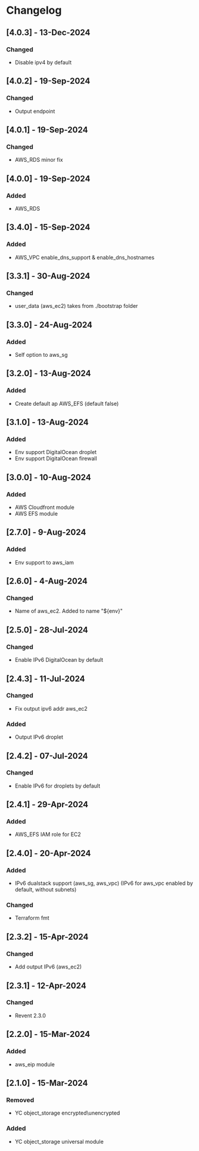 # Changelog

## [4.0.3] - 13-Dec-2024
### Changed
- Disable ipv4 by default

## [4.0.2] - 19-Sep-2024
### Changed
- Output endpoint

## [4.0.1] - 19-Sep-2024
### Changed
- AWS_RDS minor fix

## [4.0.0] - 19-Sep-2024
### Added
- AWS_RDS

## [3.4.0] - 15-Sep-2024
### Added
- AWS_VPC enable_dns_support & enable_dns_hostnames

## [3.3.1] - 30-Aug-2024
### Changed
- user_data (aws_ec2) takes from ./bootstrap folder

## [3.3.0] - 24-Aug-2024
### Added
- Self option to aws_sg

## [3.2.0] - 13-Aug-2024
### Added
- Create default ap AWS_EFS (default false)

## [3.1.0] - 13-Aug-2024
### Added
- Env support DigitalOcean droplet
- Env support DigitalOcean firewall

## [3.0.0] - 10-Aug-2024
### Added
- AWS Cloudfront module
- AWS EFS module

## [2.7.0] - 9-Aug-2024
### Added
- Env support to aws_iam

## [2.6.0] - 4-Aug-2024
### Changed
- Name of aws_ec2. Added to name "${env}"

## [2.5.0] - 28-Jul-2024
### Changed
- Enable IPv6 DigitalOcean by default

## [2.4.3] - 11-Jul-2024
### Changed
- Fix output ipv6 addr aws_ec2
### Added
- Output IPv6 droplet

## [2.4.2] - 07-Jul-2024
### Changed
- Enable IPv6 for droplets by default

## [2.4.1] - 29-Apr-2024
### Added
- AWS_EFS IAM role for EC2

## [2.4.0] - 20-Apr-2024
### Added
- IPv6 dualstack support (aws_sg, aws_vpc) (IPv6 for aws_vpc enabled by default, without subnets)
### Changed
- Terraform fmt

## [2.3.2] - 15-Apr-2024
### Changed
- Add output IPv6 (aws_ec2)

## [2.3.1] - 12-Apr-2024
### Changed
- Revent 2.3.0

## [2.2.0] - 15-Mar-2024
### Added
- aws_eip module

## [2.1.0] - 15-Mar-2024
### Removed
- YC object_storage encrypted\unencrypted

### Added
- YC object_storage universal module